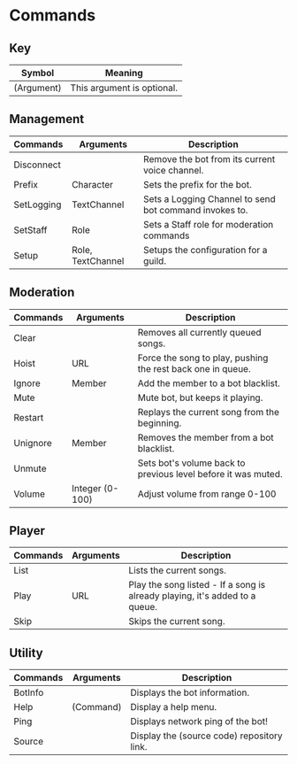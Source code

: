 # Commands

## Key
| Symbol     | Meaning                    |
| ---------- | -------------------------- |
| (Argument) | This argument is optional. |

## Management
| Commands   | Arguments         | Description                                            |
| ---------- | ----------------- | ------------------------------------------------------ |
| Disconnect | <none>            | Remove the bot from its current voice channel.         |
| Prefix     | Character         | Sets the prefix for the bot.                           |
| SetLogging | TextChannel       | Sets a Logging Channel to send bot command invokes to. |
| SetStaff   | Role              | Sets a Staff role for moderation commands              |
| Setup      | Role, TextChannel | Setups the configuration for a guild.                  |

## Moderation
| Commands | Arguments       | Description                                                   |
| -------- | --------------- | ------------------------------------------------------------- |
| Clear    | <none>          | Removes all currently queued songs.                           |
| Hoist    | URL             | Force the song to play, pushing the rest back one in queue.   |
| Ignore   | Member          | Add the member to a bot blacklist.                            |
| Mute     | <none>          | Mute bot, but keeps it playing.                               |
| Restart  | <none>          | Replays the current song from the beginning.                  |
| Unignore | Member          | Removes the member from a bot blacklist.                      |
| Unmute   | <none>          | Sets bot's volume back to previous level before it was muted. |
| Volume   | Integer (0-100) | Adjust volume from range 0-100                                |

## Player
| Commands | Arguments | Description                                                                 |
| -------- | --------- | --------------------------------------------------------------------------- |
| List     | <none>    | Lists the current songs.                                                    |
| Play     | URL       | Play the song listed - If a song is already playing, it's added to a queue. |
| Skip     | <none>    | Skips the current song.                                                     |

## Utility
| Commands | Arguments | Description                                |
| -------- | --------- | ------------------------------------------ |
| BotInfo  | <none>    | Displays the bot information.              |
| Help     | (Command) | Display a help menu.                       |
| Ping     | <none>    | Displays network ping of the bot!          |
| Source   | <none>    | Display the (source code) repository link. |


